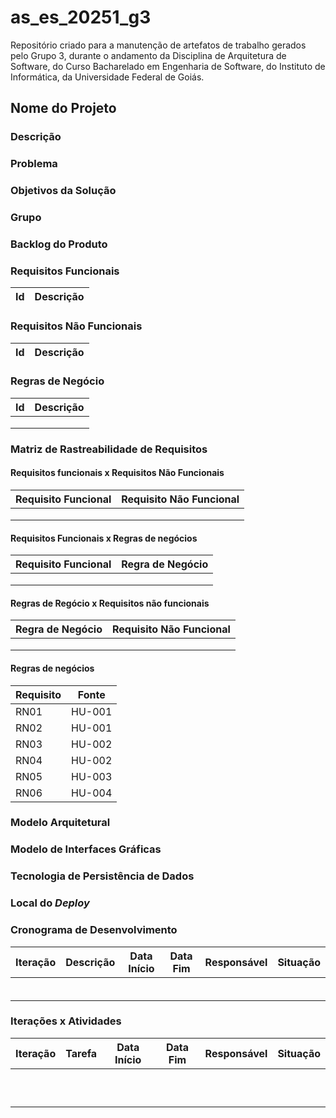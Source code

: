 # as_es_20251_g3
Repositório criado para a manutenção de artefatos de trabalho gerados pelo Grupo 3, durante o andamento da Disciplina de Arquitetura de Software, do Curso Bacharelado em Engenharia de Software, do Instituto de Informática, da Universidade Federal de Goiás.

## Nome do Projeto

### Descrição

### Problema

### Objetivos da Solução

### Grupo

### Backlog do Produto

### Requisitos Funcionais
|Id|Descrição|
|---|---|

### Requisitos Não Funcionais
|Id|Descrição|
|---|---|


### Regras de Negócio

|Id|Descrição|
|---|---|
|||
|||
|||

### Matriz de Rastreabilidade de Requisitos

#### Requisitos funcionais x Requisitos Não Funcionais

|Requisito Funcional|Requisito Não Funcional|
|---|---|
|||
|||
|||

#### Requisitos Funcionais x Regras de negócios

|Requisito Funcional|Regra de Negócio|
|---|---|
|||
|||
|||

#### Regras de Regócio x Requisitos não funcionais

|Regra de Negócio|Requisito Não Funcional|
|---|---|
|||
|||
|||

#### Regras de negócios

|Requisito|Fonte|
|---|---|
|RN01|HU-001|
|RN02|HU-001|
|RN03|HU-002|
|RN04|HU-002|
|RN05|HU-003|
|RN06|HU-004|

### Modelo Arquitetural

### Modelo de Interfaces Gráficas

### Tecnologia de Persistência de Dados

### Local do _Deploy_

### Cronograma de Desenvolvimento

|Iteração|Descrição|Data Início|Data Fim|Responsável|Situação|
|---|---|---|---|---|---|
|||||||
|||||||
|||||||
|||||||
|||||||
|||||||

### Iterações x Atividades

|Iteração|Tarefa|Data Início|Data Fim|Responsável|Situação|
|---|---|---|---|---|---|
|||||||
|||||||
|||||||
|||||||
|||||||
|||||||
|||||||
|||||||
|||||||
|||||||

